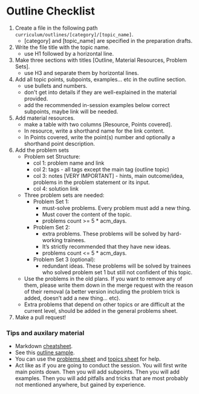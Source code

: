 # Outline Checklist

1. Create a file in the following path `curriculum/outlines/[category]/[topic_name]`.
    - [category] and [topic_name] are specified in the preparation drafts.
2. Write the file title with the topic name.
    - use H1 followed by a horizontal line.
3. Make three sections with titles [Outline, Material Resources, Problem Sets].
    - use H3 and separate them by horizontal lines.
4. Add all topic points, subpoints, examples... etc in the outline section.
    - use bullets and numbers.
    - don't get into details if they are well-explained in the material provided.
    - add the recommended in-session examples below correct subpoints, maybe link will be needed.
5. Add material resources.
    - make a table with two columns [Resource, Points covered].
    - In resource, write a shorthand name for the link content.
    - In Points covered, write the point(s) number and optionally a shorthand point description.
6. Add the problem sets
    - Problem set Structure:
        - col 1: problem name and link
        - col 2: tags - all tags except the main tag (outline topic)
        - col 3: notes [VERY IMPORTANT] - hints, main outcome/idea, problems in the problem statement or its input.
        - col 4: solution link
    - Three problem sets are needed:
        - Problem Set 1: 
            - must-solve problems. Every problem must add a new thing.
            - Must cover the content of the topic.
            - problems count >= 5 * acm_days.
        - Problem Set 2:
            - extra problems. These problems will be solved by hard-working trainees.
            - It’s strictly recommended that they have new ideas.
            - problems count <= 5 * acm_days.
        - Problem Set 3 (optional): 
            - redundant ideas. These problems will be solved by trainees who solved problem set 1 but still not confident of this topic.
     - Use the problems in the old plans. If you want to remove any of them, please write them down in the merge request with the reason of their removal (a better version including the problem trick is added, doesn’t add a new thing… etc).
     - Extra problems that depend on other topics or are difficult at the current level, should be added in the general problems sheet.
7. Make a pull request!

### Tips and auxilary material
- Markdown [cheatsheet](https://github.com/adam-p/markdown-here/wiki/Markdown-Cheatsheet).
- See this [outline sample](https://github.com/AhmadElsagheer/Competitive-programming-library/blob/master/curriculum/outlines/data_structures/linear_ds.md).
- You can use the [problems sheet](https://docs.google.com/spreadsheets/d/1blSbPr1pAFZSzlAi2IVdTeytz2yO7Ejx9SeQWOSxY0w/edit#gid=1542041463) and [topics sheet](https://docs.google.com/spreadsheets/d/1tLEm58_2bQgM7qhATSjN0fGbdLLtaOCjUFnTGniHbjI/edit#gid=0) for help.
- Act like as if you are going to conduct the session. You will first write main points down. Then you will add subpoints. Then you will add examples. Then you will add pitfalls and tricks that are most probably not mentioned anywhere, but gained by experience.
